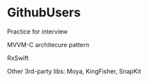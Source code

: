 # GithubUsers
Practice for interview

MVVM-C architecure pattern

RxSwift

Other 3rd-party libs: Moya, KingFisher, SnapKit


